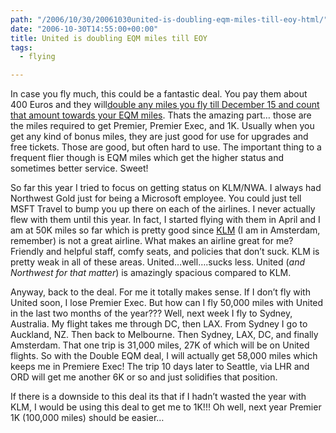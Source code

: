 ```yaml
---
path: "/2006/10/30/20061030united-is-doubling-eqm-miles-till-eoy-html/" 
date: "2006-10-30T14:55:00+00:00" 
title: United is doubling EQM miles till EOY
tags:
  - flying

---
```

In case you fly much, this could be a fantastic deal. You pay them about 400 Euros and they will<a href="http://www.united.com/page/article/0,6722,51876,00.html" class="broken_link">double any miles you fly till December 15 and count that amount towards your EQM miles</a>. Thats the amazing part&#8230; those are the miles required to get Premier, Premier Exec, and 1K. Usually when you get any kind of bonus miles, they are just good for use for upgrades and free tickets. Those are good, but&nbsp;often hard to use.&nbsp;The important thing to a frequent flier though&nbsp;is EQM miles which get the higher status and sometimes better service. Sweet!

So far this year I tried to focus on getting status on KLM/NWA. I always had Northwest Gold just for being a Microsoft employee. You could just tell MSFT Travel to bump you up there on each of the airlines. I never actually flew with them until this year. In fact, I started flying with them in April and I am at 50K miles so far which is pretty good since&nbsp;<a href="http://en.wikipedia.org/wiki/KLM">KLM</a>&nbsp;(I am in Amsterdam, remember)&nbsp;is not a great airline. What makes an airline great for me? Friendly and helpful staff, comfy seats, and policies that don&#8217;t suck. KLM is pretty weak in all of these areas. United&#8230;well&#8230;.sucks less. United (<em>and Northwest for that matter</em>) is amazingly spacious compared to KLM.

Anyway, back to the deal. For me it totally makes sense. If I don&#8217;t fly with United soon, I lose Premier Exec. But how can I fly 50,000 miles with United in the last two months of the year??? Well, next week I fly to Sydney, Australia. My flight takes me through DC, then LAX. From Sydney I go to Auckland, NZ. Then back to Melbourne. Then Sydney, LAX, DC, and finally Amsterdam. That one trip is 31,000 miles, 27K of which will be on United flights. So with the Double EQM deal, I will actually get 58,000 miles which keeps me in Premiere Exec! The trip 10 days later to Seattle, via LHR and ORD will get me another 6K or so and just solidifies that position.

If there is a downside to this deal its that if I hadn&#8217;t wasted the year with KLM, I would be using this deal to get me to 1K!!! Oh well, next year Premier 1K (100,000 miles) should be easier&#8230;
